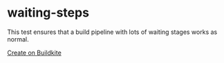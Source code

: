 # waiting-steps

This test ensures that a build pipeline with lots of waiting stages works as normal.

[Create on Buildkite](https://buildkite.com/new)
